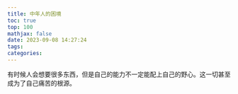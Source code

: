 ```yaml
---
title: 中年人的困境
toc: true
top: 100
mathjax: false
date: 2023-09-08 14:27:24
tags:
categories:
---
```


有时候人会想要很多东西，但是自己的能力不一定能配上自己的野心。这一切甚至成为了自己痛苦的根源。
